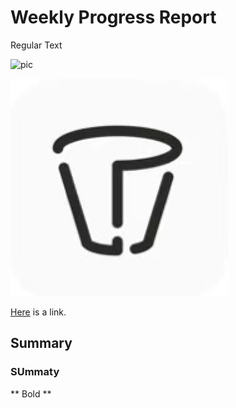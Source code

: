 # Weekly Progress Report

Regular Text

![pic](https://images.unsplash.com/photo-1559583985-c80d8ad9b29f?ixlib=rb-4.0.3&ixid=M3wxMjA3fDB8MHxjb2xsZWN0aW9uLXBhZ2V8MXwxMDY1OTc2fHxlbnwwfHx8fHw%3D&w=1000&q=80)

![](Group1.png)

[Here](https://www.apple.com) is a link.

## Summary
### SUmmaty
** Bold **
